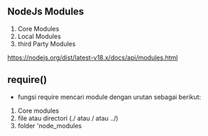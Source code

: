 ## NodeJs Modules

1. Core Modules
2. Local Modules
3. third Party Modules

https://nodejs.org/dist/latest-v18.x/docs/api/modules.html

## require()
- fungsi require mencari module dengan urutan sebagai berikut:

1. Core modules
2. file atau directori (./ atau / atau ../)
3. folder 'node_modules
